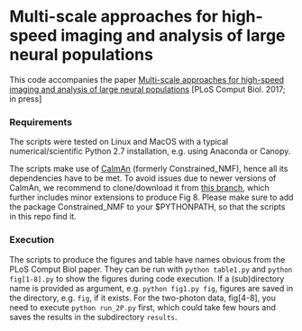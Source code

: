 # Multi-scale approaches for high-speed imaging and analysis of large neural populations

This code accompanies the paper [Multi-scale approaches for high-speed imaging and analysis of large neural populations](https://doi.org/10.1101/091132) [PLoS Comput Biol. 2017; in press]


### Requirements
The scripts were tested on Linux and MacOS with a typical numerical/scientific Python 2.7 installation, e.g. using Anaconda or Canopy.

The scripts make use of [CaImAn](https://github.com/simonsfoundation/CaImAn) (formerly Constrained_NMF), hence all its dependencies have to be met. 
To avoid issues due to newer versions of CaImAn, we recommend to clone/download it from [this branch](https://github.com/j-friedrich/Constrained_NMF/tree/multi-scale_paper), which further includes minor extensions to produce Fig 8. 
Please make sure to add the package Constrained_NMF to your $PYTHONPATH, so that the scripts in this repo find it.


### Execution
The scripts to produce the figures and table have names obvious from the PLoS Comput Biol paper. 
They can be run with `python table1.py` and `python fig[1-8].py` to show the figures during code execution. If a (sub)directory name is provided as argument, e.g. `python fig1.py fig`, figures are saved in the directory, e.g. `fig`, if it exists. For the two-photon data, fig[4-8], you need to execute `python run_2P.py` first, which could take few hours and saves the results in the subdirectory `results`.
